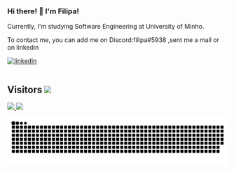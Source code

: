 ### Hi there! 👋 I'm Filipa!

Currently, I'm studying Software Engineering at University of Minho.

To contact me, you can add me on Discord:filipa#5938 ,sent me a mail or on linkedin

<a href="https://www.linkedin.com/in/filipa-rebelo-526382233/" target="_blank">
<img src=https://img.shields.io/badge/linkedin-%231E77B5.svg?&style=flat-square&logo=linkedin&logoColor=white&color=1b91b5 alt=linkedin style="margin-bottom:15px;"/>
</a>

## Visitors  <img src="https://komarev.com/ghpvc/?username=Filipagit"/>
 <div>
  <a href="https://github.com/Filipagit">
  <img height="180em" src="https://github-readme-stats.vercel.app/api?username=Filipagit&show_icons=true&theme=dracula&include_all_commits=true&count_private=true"/>
  <img height="180em" src="https://github-readme-stats.vercel.app/api/top-langs/?username=Filipagit&layout=compact&langs_count=7&theme=dracula"/>
</div>
  <div> 
 
 
   
   ![Snake animation](https://github.com/Filipagit/Filipagit/blob/output/github-contribution-grid-snake.svg)
 
</div>
